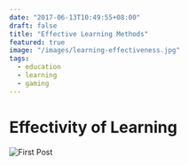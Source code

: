```yaml
---
date: "2017-06-13T10:49:55+08:00"
draft: false
title: "Effective Learning Methods"
featured: true
image: "/images/learning-effectiveness.jpg"
tags:
  - education
  - learning
  - gaming
---
```



# Effectivity of Learning

![First Post](/images/learning-effectiveness.jpg)